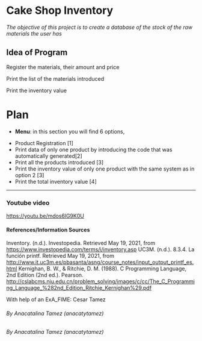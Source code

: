 # Cake Shop Inventory

_The objective of this project is to create a database of the stock of the raw materials the user has_

## Idea of Program 

Register the materials, their amount and price

Print the list of the materials introduced

Print the inventory value 

# Plan
* **Menu**: in this section you will find 6 options, 
- Product Registration [1]
- Print data of only one product by introducing the code that was automatically generated[2]
- Print all the products introduced [3]
- Print the inventory value of only one product with the same system as in option 2 [3]
- Print the total inventory value [4]
* **
### Youtube video
https://youtu.be/mdos6lG9K0U

#### References/Information Sources
Inventory. (n.d.). Investopedia. Retrieved May 19, 2021, from https://www.investopedia.com/terms/i/inventory.asp
UC3M. (n.d.). 8.3.4. La función printf. Retrieved May 19, 2021, from http://www.it.uc3m.es/pbasanta/asng/course_notes/input_output_printf_es.html
Kernighan, B. W., & Ritchie, D. M. (1988). C Programming Language, 2nd Edition (2nd ed.). Pearson. http://cslabcms.nju.edu.cn/problem_solving/images/c/cc/The_C_Programming_Language_%282nd_Edition_Ritchie_Kernighan%29.pdf

With help of an ExA_FIME: Cesar Tamez

###### By Anacatalina Tamez (anacatytamez)

###### By Anacatalina Tamez (anacatytamez)

